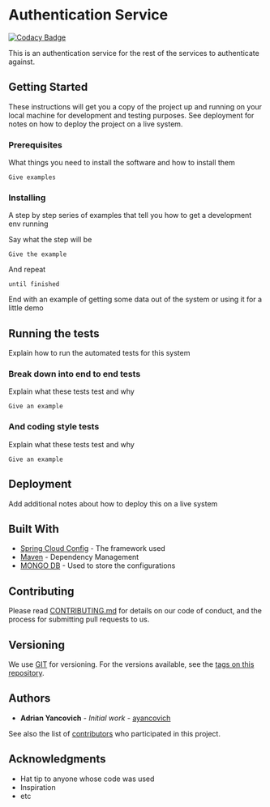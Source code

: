 # Authentication Service
[![Codacy Badge](https://api.codacy.com/project/badge/Grade/aeb5659b2e2448d887489a2c113b13f2)](https://www.codacy.com/app/Microservices/auth?utm_source=github.com&amp;utm_medium=referral&amp;utm_content=endava-pad-backend-microservices/auth&amp;utm_campaign=Badge_Grade)

This is an authentication service for the rest of the services to authenticate against.

## Getting Started

These instructions will get you a copy of the project up and running on your local machine for development and testing purposes. See deployment for notes on how to deploy the project on a live system.

### Prerequisites

What things you need to install the software and how to install them

```
Give examples
```

### Installing

A step by step series of examples that tell you how to get a development env running

Say what the step will be

```
Give the example
```

And repeat

```
until finished
```

End with an example of getting some data out of the system or using it for a little demo

## Running the tests

Explain how to run the automated tests for this system

### Break down into end to end tests

Explain what these tests test and why

```
Give an example
```

### And coding style tests

Explain what these tests test and why

```
Give an example
```

## Deployment

Add additional notes about how to deploy this on a live system

## Built With

* [Spring Cloud Config](https://spring.io/projects/spring-cloud-config) - The framework used
* [Maven](https://maven.apache.org/) - Dependency Management
* [MONGO DB](https://www.mongodb.com/) - Used to store the configurations

## Contributing

Please read [CONTRIBUTING.md](https://gist.github.com/PurpleBooth/b24679402957c63ec426) for details on our code of conduct, and the process for submitting pull requests to us.

## Versioning

We use [GIT](https://git-scm.com/) for versioning. For the versions available, see the [tags on this repository](https://github.com/endava-pad-backend-microservices/auth/tags). 

## Authors

* **Adrian Yancovich** - *Initial work* - [ayancovich](https://github.com/ayancovich)

See also the list of [contributors](https://github.com/endava-pad-backend-microservices/auth/contributors) who participated in this project.

## Acknowledgments

* Hat tip to anyone whose code was used
* Inspiration
* etc
